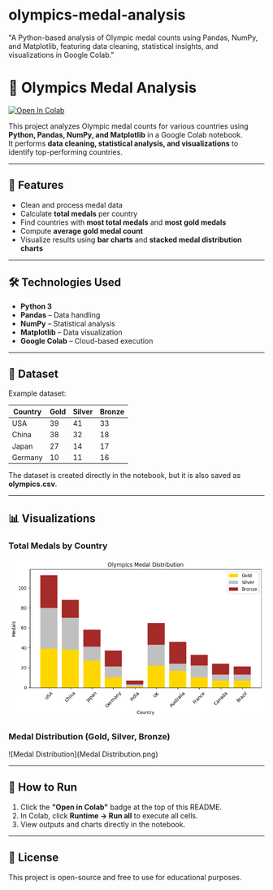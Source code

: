 # olympics-medal-analysis
"A Python-based analysis of Olympic medal counts using Pandas, NumPy, and Matplotlib, featuring data cleaning, statistical insights, and visualizations in Google Colab."
# 🏅 Olympics Medal Analysis

[![Open In Colab](https://colab.research.google.com/assets/colab-badge.svg)](https://colab.research.google.com/github/your-username/olympics-analysis/blob/main/olympics_analysis.ipynb)

This project analyzes Olympic medal counts for various countries using **Python, Pandas, NumPy, and Matplotlib** in a Google Colab notebook.  
It performs **data cleaning, statistical analysis, and visualizations** to identify top-performing countries.

---

## 📌 Features
- Clean and process medal data
- Calculate **total medals** per country
- Find countries with **most total medals** and **most gold medals**
- Compute **average gold medal count**
- Visualize results using **bar charts** and **stacked medal distribution charts**

---

## 🛠 Technologies Used
- **Python 3**
- **Pandas** – Data handling
- **NumPy** – Statistical analysis
- **Matplotlib** – Data visualization
- **Google Colab** – Cloud-based execution

---

## 📂 Dataset
Example dataset:

| Country   | Gold | Silver | Bronze |
|-----------|------|--------|--------|
| USA       | 39   | 41     | 33     |
| China     | 38   | 32     | 18     |
| Japan     | 27   | 14     | 17     |
| Germany   | 10   | 11     | 16     |

The dataset is created directly in the notebook, but it is also saved as **olympics.csv**.

---

## 📊 Visualizations

### **Total Medals by Country**
![Total Medals](Medal_Distribution.png)

### **Medal Distribution (Gold, Silver, Bronze)**
![Medal Distribution](Medal Distribution.png)

---

## 🚀 How to Run
1. Click the **"Open in Colab"** badge at the top of this README.
2. In Colab, click **Runtime → Run all** to execute all cells.
3. View outputs and charts directly in the notebook.

---

## 📜 License
This project is open-source and free to use for educational purposes.
